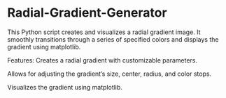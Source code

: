 # Radial-Gradient-Generator

This Python script creates and visualizes a radial gradient image. It smoothly transitions through a series of specified colors and displays the gradient using matplotlib.

Features:
Creates a radial gradient with customizable parameters.

Allows for adjusting the gradient’s size, center, radius, and color stops.

Visualizes the gradient using matplotlib.
